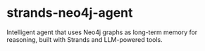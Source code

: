 # strands-neo4j-agent
Intelligent agent that uses Neo4j graphs as long-term memory for reasoning, built with Strands and LLM-powered tools.
